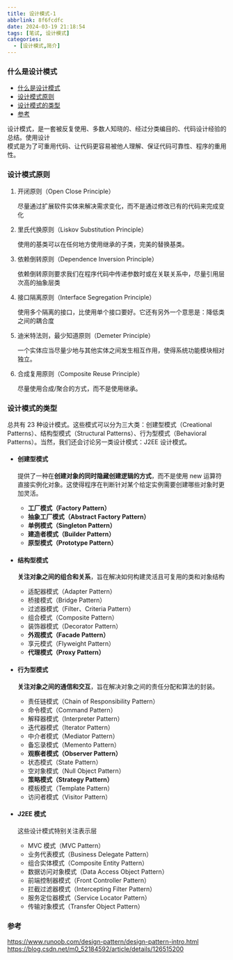 ```yaml
---
title: 设计模式-1
abbrlink: 8f6fcdfc
date: 2024-03-19 21:18:54
tags: [笔试, 设计模式]
categories:
  - [设计模式,简介]
---
```


<!-- @format -->

### 什么是设计模式
- [什么是设计模式](#什么是设计模式)
- [设计模式原则](#设计模式原则)
- [设计模式的类型](#设计模式的类型)
- [参考](#参考)
<!--more-->

设计模式，是一套被反复使用、多数人知晓的、经过分类编目的、代码设计经验的总结。使用设计  
模式是为了可重用代码、让代码更容易被他人理解、保证代码可靠性、程序的重用性。

### 设计模式原则

1. 开闭原则（Open Close Principle）

   尽量通过扩展软件实体来解决需求变化，而不是通过修改已有的代码来完成变化

2. 里氏代换原则（Liskov Substitution Principle）

   使用的基类可以在任何地方使用继承的子类，完美的替换基类。

3. 依赖倒转原则（Dependence Inversion Principle）

   依赖倒转原则要求我们在程序代码中传递参数时或在关联关系中，尽量引用层次高的抽象层类

4. 接口隔离原则（Interface Segregation Principle）

   使用多个隔离的接口，比使用单个接口要好。它还有另外一个意思是：降低类之间的耦合度

5. 迪米特法则，最少知道原则（Demeter Principle）

   一个实体应当尽量少地与其他实体之间发生相互作用，使得系统功能模块相对独立。

6. 合成复用原则（Composite Reuse Principle）

   尽量使用合成/聚合的方式，而不是使用继承。

### 设计模式的类型

总共有 23 种设计模式。这些模式可以分为三大类：创建型模式（Creational Patterns）、结构型模式（Structural Patterns）、行为型模式（Behavioral Patterns）。当然，我们还会讨论另一类设计模式：J2EE 设计模式。

- #### 创建型模式

  提供了一种在**创建对象的同时隐藏创建逻辑的方式**，而不是使用 new 运算符直接实例化对象。这使得程序在判断针对某个给定实例需要创建哪些对象时更加灵活。

  - **工厂模式（Factory Pattern）**
  - **抽象工厂模式（Abstract Factory Pattern）**
  - **单例模式（Singleton Pattern）**
  - **建造者模式（Builder Pattern）**
  - **原型模式（Prototype Pattern）**

- #### 结构型模式

  **关注对象之间的组合和关系**，旨在解决如何构建灵活且可复用的类和对象结构

  - 适配器模式（Adapter Pattern）
  - 桥接模式（Bridge Pattern）
  - 过滤器模式（Filter、Criteria Pattern）
  - 组合模式（Composite Pattern）
  - 装饰器模式（Decorator Pattern）
  - **外观模式（Facade Pattern）**
  - 享元模式（Flyweight Pattern）
  - **代理模式（Proxy Pattern）**

- #### 行为型模式

  **关注对象之间的通信和交互**，旨在解决对象之间的责任分配和算法的封装。

  - 责任链模式（Chain of Responsibility Pattern）
  - 命令模式（Command Pattern）
  - 解释器模式（Interpreter Pattern）
  - 迭代器模式（Iterator Pattern）
  - 中介者模式（Mediator Pattern）
  - 备忘录模式（Memento Pattern）
  - **观察者模式（Observer Pattern）**
  - 状态模式（State Pattern）
  - 空对象模式（Null Object Pattern）
  - **策略模式（Strategy Pattern）**
  - 模板模式（Template Pattern）
  - 访问者模式（Visitor Pattern）

- #### J2EE 模式

  这些设计模式特别关注表示层

  - MVC 模式（MVC Pattern）
  - 业务代表模式（Business Delegate Pattern）
  - 组合实体模式（Composite Entity Pattern）
  - 数据访问对象模式（Data Access Object Pattern）
  - 前端控制器模式（Front Controller Pattern）
  - 拦截过滤器模式（Intercepting Filter Pattern）
  - 服务定位器模式（Service Locator Pattern）
  - 传输对象模式（Transfer Object Pattern）

### 参考
  <https://www.runoob.com/design-pattern/design-pattern-intro.html>
  <https://blog.csdn.net/m0_52184592/article/details/126515200>